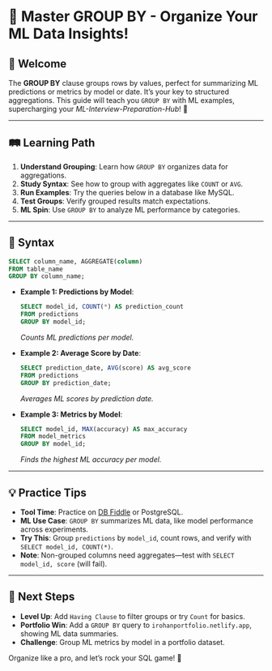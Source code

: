 # 🎉 Master GROUP BY - Organize Your ML Data Insights!

## 🌟 Welcome

The **GROUP BY** clause groups rows by values, perfect for summarizing ML predictions or metrics by model or date. It’s your key to structured aggregations. This guide will teach you `GROUP BY` with ML examples, supercharging your *ML-Interview-Preparation-Hub*! 🚀

---

## 🛤️ Learning Path

1. **Understand Grouping**: Learn how `GROUP BY` organizes data for aggregations.
2. **Study Syntax**: See how to group with aggregates like `COUNT` or `AVG`.
3. **Run Examples**: Try the queries below in a database like MySQL.
4. **Test Groups**: Verify grouped results match expectations.
5. **ML Spin**: Use `GROUP BY` to analyze ML performance by categories.

---

## 📜 Syntax

```sql
SELECT column_name, AGGREGATE(column)
FROM table_name
GROUP BY column_name;
```

- **Example 1: Predictions by Model**:
  ```sql
  SELECT model_id, COUNT(*) AS prediction_count
  FROM predictions
  GROUP BY model_id;
  ```
  *Counts ML predictions per model.*

- **Example 2: Average Score by Date**:
  ```sql
  SELECT prediction_date, AVG(score) AS avg_score
  FROM predictions
  GROUP BY prediction_date;
  ```
  *Averages ML scores by prediction date.*

- **Example 3: Metrics by Model**:
  ```sql
  SELECT model_id, MAX(accuracy) AS max_accuracy
  FROM model_metrics
  GROUP BY model_id;
  ```
  *Finds the highest ML accuracy per model.*

---

## 💡 Practice Tips

- **Tool Time**: Practice on [DB Fiddle](https://www.db-fiddle.com) or PostgreSQL.
- **ML Use Case**: `GROUP BY` summarizes ML data, like model performance across experiments.
- **Try This**: Group `predictions` by `model_id`, count rows, and verify with `SELECT model_id, COUNT(*)`.
- **Note**: Non-grouped columns need aggregates—test with `SELECT model_id, score` (will fail).

---

## 🚀 Next Steps

- **Level Up**: Add `Having Clause` to filter groups or try `Count` for basics.
- **Portfolio Win**: Add a `GROUP BY` query to `irohanportfolio.netlify.app`, showing ML data summaries.
- **Challenge**: Group ML metrics by model in a portfolio dataset.

Organize like a pro, and let’s rock your SQL game! 🌟